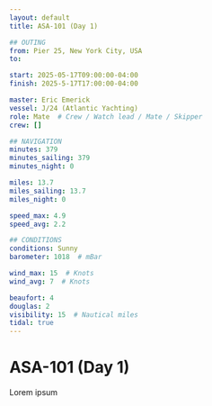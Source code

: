 ```yaml
---
layout: default
title: ASA-101 (Day 1)

## OUTING
from: Pier 25, New York City, USA
to:

start: 2025-05-17T09:00:00-04:00
finish: 2025-5-17T17:00:00-04:00

master: Eric Emerick
vessel: J/24 (Atlantic Yachting)
role: Mate  # Crew / Watch lead / Mate / Skipper
crew: []

## NAVIGATION
minutes: 379
minutes_sailing: 379
minutes_night: 0

miles: 13.7
miles_sailing: 13.7
miles_night: 0

speed_max: 4.9
speed_avg: 2.2

## CONDITIONS
conditions: Sunny
barometer: 1018  # mBar

wind_max: 15  # Knots
wind_avg: 7  # Knots

beaufort: 4
douglas: 2
visibility: 15  # Nautical miles
tidal: true
---
```


# ASA-101 (Day 1)

Lorem ipsum
